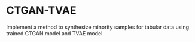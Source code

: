 # CTGAN-TVAE
Implement a method to synthesize minority samples for tabular data using trained CTGAN model and TVAE model
